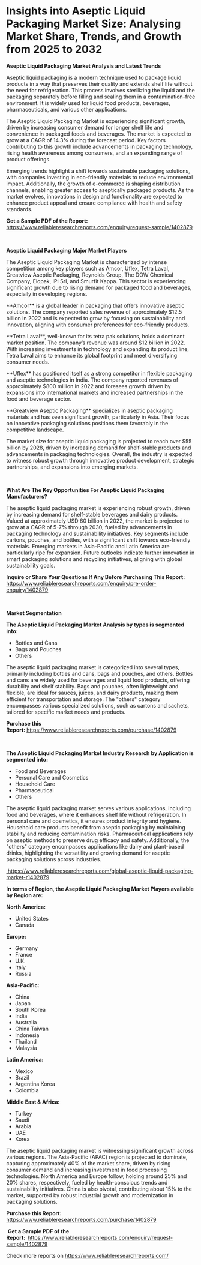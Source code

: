 <p><h1>Insights into Aseptic Liquid Packaging Market Size: Analysing Market Share, Trends, and Growth from 2025 to 2032</h1></p><p><strong>Aseptic Liquid Packaging Market Analysis and Latest Trends</strong></p>
<p><p>Aseptic liquid packaging is a modern technique used to package liquid products in a way that preserves their quality and extends shelf life without the need for refrigeration. This process involves sterilizing the liquid and the packaging separately before filling and sealing them in a contamination-free environment. It is widely used for liquid food products, beverages, pharmaceuticals, and various other applications.</p><p>The Aseptic Liquid Packaging Market is experiencing significant growth, driven by increasing consumer demand for longer shelf life and convenience in packaged foods and beverages. The market is expected to grow at a CAGR of 14.3% during the forecast period. Key factors contributing to this growth include advancements in packaging technology, rising health awareness among consumers, and an expanding range of product offerings. </p><p>Emerging trends highlight a shift towards sustainable packaging solutions, with companies investing in eco-friendly materials to reduce environmental impact. Additionally, the growth of e-commerce is shaping distribution channels, enabling greater access to aseptically packaged products. As the market evolves, innovations in design and functionality are expected to enhance product appeal and ensure compliance with health and safety standards.</p></p>
<p><strong>Get a Sample PDF of the Report:&nbsp;</strong> <a href="https://www.reliableresearchreports.com/enquiry/request-sample/1402879?utm_campaign=3090&utm_medium=2&utm_source=Github&utm_content=ia&utm_term=28032025&utm_id=aseptic-liquid-packaging">https://www.reliableresearchreports.com/enquiry/request-sample/1402879</a></p>
<p>&nbsp;</p>
<p><strong>Aseptic Liquid Packaging Major Market Players</strong></p>
<p><p>The Aseptic Liquid Packaging Market is characterized by intense competition among key players such as Amcor, Uflex, Tetra Laval, Greatview Aseptic Packaging, Reynolds Group, The DOW Chemical Company, Elopak, IPI Srl, and Smurfit Kappa. This sector is experiencing significant growth due to rising demand for packaged food and beverages, especially in developing regions.</p><p>**Amcor** is a global leader in packaging that offers innovative aseptic solutions. The company reported sales revenue of approximately $12.5 billion in 2022 and is expected to grow by focusing on sustainability and innovation, aligning with consumer preferences for eco-friendly products.</p><p>**Tetra Laval**, well-known for its tetra pak solutions, holds a dominant market position. The company’s revenue was around $12 billion in 2022. With increasing investments in technology and expanding its product line, Tetra Laval aims to enhance its global footprint and meet diversifying consumer needs.</p><p>**Uflex** has positioned itself as a strong competitor in flexible packaging and aseptic technologies in India. The company reported revenues of approximately $800 million in 2022 and foresees growth driven by expansions into international markets and increased partnerships in the food and beverage sector.</p><p>**Greatview Aseptic Packaging** specializes in aseptic packaging materials and has seen significant growth, particularly in Asia. Their focus on innovative packaging solutions positions them favorably in the competitive landscape.</p><p>The market size for aseptic liquid packaging is projected to reach over $55 billion by 2028, driven by increasing demand for shelf-stable products and advancements in packaging technologies. Overall, the industry is expected to witness robust growth through innovative product development, strategic partnerships, and expansions into emerging markets.</p></p>
<p>&nbsp;</p>
<p><strong>What Are The Key Opportunities For Aseptic Liquid Packaging Manufacturers?</strong></p>
<p><p>The aseptic liquid packaging market is experiencing robust growth, driven by increasing demand for shelf-stable beverages and dairy products. Valued at approximately USD 60 billion in 2022, the market is projected to grow at a CAGR of 5-7% through 2030, fueled by advancements in packaging technology and sustainability initiatives. Key segments include cartons, pouches, and bottles, with a significant shift towards eco-friendly materials. Emerging markets in Asia-Pacific and Latin America are particularly ripe for expansion. Future outlooks indicate further innovation in smart packaging solutions and recycling initiatives, aligning with global sustainability goals.</p></p>
<p><strong>Inquire or Share Your Questions If Any Before Purchasing This Report:</strong> <a href="https://www.reliableresearchreports.com/enquiry/pre-order-enquiry/1402879?utm_campaign=3090&utm_medium=2&utm_source=Github&utm_content=ia&utm_term=28032025&utm_id=aseptic-liquid-packaging">https://www.reliableresearchreports.com/enquiry/pre-order-enquiry/1402879</a></p>
<p>&nbsp;</p>
<p><strong>Market Segmentation</strong></p>
<p><strong>The Aseptic Liquid Packaging Market Analysis by types is segmented into:</strong></p>
<p><ul><li>Bottles and Cans</li><li>Bags and Pouches</li><li>Others</li></ul></p>
<p><p>The aseptic liquid packaging market is categorized into several types, primarily including bottles and cans, bags and pouches, and others. Bottles and cans are widely used for beverages and liquid food products, offering durability and shelf stability. Bags and pouches, often lightweight and flexible, are ideal for sauces, juices, and dairy products, making them efficient for transportation and storage. The "others" category encompasses various specialized solutions, such as cartons and sachets, tailored for specific market needs and products.</p></p>
<p><strong>Purchase this Report:&nbsp;</strong><a href="https://www.reliableresearchreports.com/purchase/1402879?utm_campaign=3090&utm_medium=2&utm_source=Github&utm_content=ia&utm_term=28032025&utm_id=aseptic-liquid-packaging">https://www.reliableresearchreports.com/purchase/1402879</a></p>
<p>&nbsp;</p>
<p><strong>The Aseptic Liquid Packaging Market Industry Research by Application is segmented into:</strong></p>
<p><ul><li>Food and Beverages</li><li>Personal Care and Cosmetics</li><li>Household Care</li><li>Pharmaceutical</li><li>Others</li></ul></p>
<p><p>The aseptic liquid packaging market serves various applications, including food and beverages, where it enhances shelf life without refrigeration. In personal care and cosmetics, it ensures product integrity and hygiene. Household care products benefit from aseptic packaging by maintaining stability and reducing contamination risks. Pharmaceutical applications rely on aseptic methods to preserve drug efficacy and safety. Additionally, the "others" category encompasses applications like dairy and plant-based drinks, highlighting the versatility and growing demand for aseptic packaging solutions across industries.</p></p>
<p><a href="https://www.reliableresearchreports.com/global-aseptic-liquid-packaging-market-r1402879?utm_campaign=3090&utm_medium=2&utm_source=Github&utm_content=ia&utm_term=28032025&utm_id=aseptic-liquid-packaging">&nbsp;https://www.reliableresearchreports.com/global-aseptic-liquid-packaging-market-r1402879</a></p>
<p><strong>In terms of Region, the Aseptic Liquid Packaging Market Players available by Region are:</strong></p>
<p>
    <p> <strong> North America: </strong>
        <ul>
            <li>United States</li>
            <li>Canada</li>
        </ul>
        </p> 
    <p> <strong> Europe: </strong>
        <ul>
            <li>Germany</li>
            <li>France</li>
            <li>U.K.</li>
            <li>Italy</li>
            <li>Russia</li>
        </ul>
        </p> 
    <p> <strong> Asia-Pacific: </strong>
        <ul>
            <li>China</li>
            <li>Japan</li>
            <li>South Korea</li>
            <li>India</li>
            <li>Australia</li>
            <li>China Taiwan</li>
            <li>Indonesia</li>
            <li>Thailand</li>
            <li>Malaysia</li>
        </ul>
        </p> 
    <p> <strong> Latin America: </strong>
        <ul>
            <li>Mexico</li>
            <li>Brazil</li>
            <li>Argentina Korea</li>
            <li>Colombia</li>
        </ul>
        </p> 
    <p> <strong> Middle East & Africa: </strong>
        <ul>
            <li>Turkey</li>
            <li>Saudi</li>
            <li>Arabia</li>
            <li>UAE</li>
            <li>Korea</li>
        </ul>
    </p>
    </p>
<p><p>The aseptic liquid packaging market is witnessing significant growth across various regions. The Asia-Pacific (APAC) region is projected to dominate, capturing approximately 40% of the market share, driven by rising consumer demand and increasing investment in food processing technologies. North America and Europe follow, holding around 25% and 20% shares, respectively, fueled by health-conscious trends and sustainability initiatives. China is also pivotal, contributing about 15% to the market, supported by robust industrial growth and modernization in packaging solutions.</p></p>
<p><strong>Purchase this Report: </strong><a href="https://www.reliableresearchreports.com/purchase/1402879?utm_campaign=3090&utm_medium=2&utm_source=Github&utm_content=ia&utm_term=28032025&utm_id=aseptic-liquid-packaging">https://www.reliableresearchreports.com/purchase/1402879</a></p>
<p>&nbsp;<strong>Get a Sample PDF of the Report:&nbsp;&nbsp;</strong><a href="https://www.reliableresearchreports.com/enquiry/request-sample/1402879?utm_campaign=3090&utm_medium=2&utm_source=Github&utm_content=ia&utm_term=28032025&utm_id=aseptic-liquid-packaging">https://www.reliableresearchreports.com/enquiry/request-sample/1402879</a></p>
<p><strong></strong></p>
<p>Check more reports on <a href="https://www.reliableresearchreports.com/?utm_campaign=3090&utm_medium=2&utm_source=Github&utm_content=ia&utm_term=28032025&utm_id=aseptic-liquid-packaging">https://www.reliableresearchreports.com/</a></p>